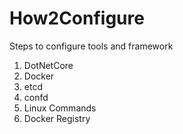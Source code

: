 # How2Configure
Steps to configure tools and framework

1. DotNetCore
2. Docker
3. etcd
4. confd
5. Linux Commands
6. Docker Registry


